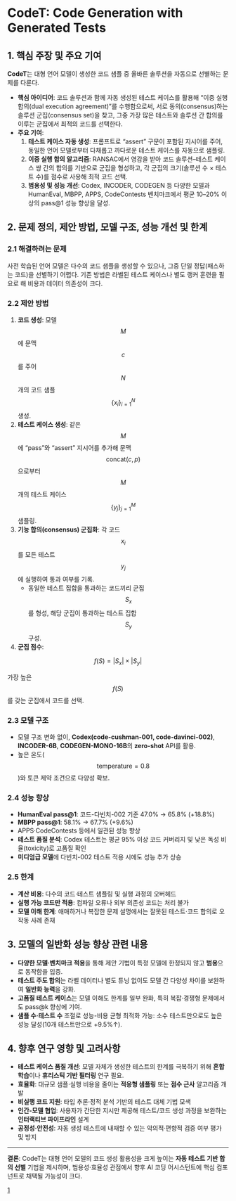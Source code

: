 # CodeT: Code Generation with Generated Tests

## 1. 핵심 주장 및 주요 기여  
**CodeT**는 대형 언어 모델이 생성한 코드 샘플 중 올바른 솔루션을 자동으로 선별하는 문제를 다룬다.  
- **핵심 아이디어**: 코드 솔루션과 함께 자동 생성된 테스트 케이스를 활용해 “이중 실행 합의(dual execution agreement)”를 수행함으로써, 서로 동의(consensus)하는 솔루션 군집(consensus set)을 찾고, 그중 가장 많은 테스트와 솔루션 간 합의를 이루는 군집에서 최적의 코드를 선택한다.  
- **주요 기여**:  
  1. **테스트 케이스 자동 생성**: 프롬프트로 “assert” 구문이 포함된 지시어를 주어, 동일한 언어 모델로부터 다채롭고 까다로운 테스트 케이스를 자동으로 샘플링.  
  2. **이중 실행 합의 알고리즘**: RANSAC에서 영감을 받아 코드 솔루션–테스트 케이스 쌍 간의 합의를 기반으로 군집을 형성하고, 각 군집의 크기(솔루션 수 × 테스트 수)를 점수로 사용해 최적 코드 선택.  
  3. **범용성 및 성능 개선**: Codex, INCODER, CODEGEN 등 다양한 모델과 HumanEval, MBPP, APPS, CodeContests 벤치마크에서 평균 10–20% 이상의 pass@1 성능 향상을 달성.  

## 2. 문제 정의, 제안 방법, 모델 구조, 성능 개선 및 한계  
### 2.1 해결하려는 문제  
사전 학습된 언어 모델은 다수의 코드 샘플을 생성할 수 있으나, 그중 단일 정답(패스하는 코드)을 선별하기 어렵다. 기존 방법은 라벨된 테스트 케이스나 별도 랭커 훈련을 필요로 해 비용과 데이터 의존성이 크다.  

### 2.2 제안 방법  
1. **코드 생성**: 모델 $$M$$에 문맥 $$c$$를 주어 $$N$$개의 코드 샘플 $$\{x_i\}_{i=1}^N$$ 생성.  
2. **테스트 케이스 생성**: 같은 $$M$$에 “pass”와 “assert” 지시어를 추가해 문맥 $$\mathrm{concat}(c,p)$$으로부터 $$M$$개의 테스트 케이스 $$\{y_j\}_{j=1}^M$$ 샘플링.  
3. **기능 합의(consensus) 군집화**: 각 코드 $$x_i$$를 모든 테스트 $$y_j$$에 실행하여 통과 여부를 기록.  
   - 동일한 테스트 집합을 통과하는 코드끼리 군집 $$S_x$$를 형성, 해당 군집이 통과하는 테스트 집합 $$S_y$$ 구성.  
4. **군집 점수**:  

$$
     f(S) = |S_x|\times|S_y|
   $$  
   
가장 높은 $$f(S)$$를 갖는 군집에서 코드를 선택.  

### 2.3 모델 구조  
- 모델 구조 변화 없이, **Codex(code-cushman-001, code-davinci-002)**, **INCODER-6B**, **CODEGEN-MONO-16B**의 **zero-shot** API를 활용.  
- 높은 온도($$\mathrm{temperature}=0.8$$)와 토큰 제약 조건으로 다양성 확보.  

### 2.4 성능 향상  
- **HumanEval pass@1**: 코드-다빈치-002 기준 47.0% → 65.8% (+18.8%)  
- **MBPP pass@1**: 58.1% → 67.7% (+9.6%)  
- APPS·CodeContests 등에서 일관된 성능 향상  
- **테스트 품질 분석**: Codex 테스트는 평균 95% 이상 코드 커버리지 및 낮은 독성 비율(toxicity)로 고품질 확인  
- **미디엄급 모델**에 다빈치-002 테스트 적용 시에도 성능 추가 상승  

### 2.5 한계  
- **계산 비용**: 다수의 코드·테스트 샘플링 및 실행 과정의 오버헤드  
- **실행 가능 코드만 적용**: 컴파일 오류나 외부 의존성 코드는 처리 불가  
- **모델 이해 한계**: 애매하거나 복잡한 문제 설명에서는 잘못된 테스트·코드 합의로 오작동 사례 존재  

## 3. 모델의 일반화 성능 향상 관련 내용  
- **다양한 모델·벤치마크 적용**을 통해 제안 기법이 특정 모델에 한정되지 않고 **범용**으로 동작함을 입증.  
- **테스트 주도 합의**는 라벨 데이터나 별도 튜닝 없이도 모델 간 다양성 차이를 보완하여 **일반화 능력**을 강화.  
- **고품질 테스트 케이스**는 모델 이해도 한계를 일부 완화, 특히 복잡·경쟁형 문제에서도 pass@k 향상에 기여.  
- **샘플 수·테스트 수** 조절로 성능-비용 균형 최적화 가능: 소수 테스트만으로도 높은 성능 달성(10개 테스트만으로 +9.5%↑).  

## 4. 향후 연구 영향 및 고려사항  
- **테스트 케이스 품질 개선**: 모델 자체가 생성한 테스트의 한계를 극복하기 위해 **혼합 학습**이나 **휴리스틱 기반 필터링** 연구 필요.  
- **효율화**: 대규모 샘플·실행 비용을 줄이는 **적응형 샘플링** 또는 **점수 근사** 알고리즘 개발  
- **비실행 코드 지원**: 타입 추론·정적 분석 기반의 테스트 대체 기법 모색  
- **인간-모델 협업**: 사용자가 간단한 지시만 제공해 테스트/코드 생성 과정을 보완하는 **인터랙티브 파이프라인** 설계  
- **공정성·안전성**: 자동 생성 테스트에 내재할 수 있는 악의적·편향적 검증 여부 평가 및 방지  

---  
**결론**: CodeT는 대형 언어 모델의 코드 생성 활용성을 크게 높이는 **자동 테스트 기반 합의 선별** 기법을 제시하며, 범용성·효율성 관점에서 향후 AI 코딩 어시스턴트에 핵심 컴포넌트로 채택될 가능성이 크다.

[1](https://ppl-ai-file-upload.s3.amazonaws.com/web/direct-files/attachments/22370781/4f225570-38a5-4dd4-b6fc-ffe4c2087372/2207.10397v2.pdf)
